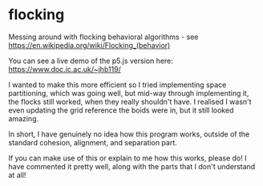 # flocking
Messing around with flocking behavioral algorithms - see https://en.wikipedia.org/wiki/Flocking_(behavior)

You can see a live demo of the p5.js version here: https://www.doc.ic.ac.uk/~jhb119/

I wanted to make this more efficient so I tried implementing space partitioning, which was going well, but mid-way through implementing it, the flocks still worked, when they really shouldn't have. I realised I wasn't even updating the grid reference the boids were in, but it still looked amazing.

In short, I have genuinely no idea how this program works, outside of the standard cohesion, alignment, and separation part.

If you can make use of this or explain to me how this works, please do! I have commented it pretty well, along with the parts that I don't understand at all!
